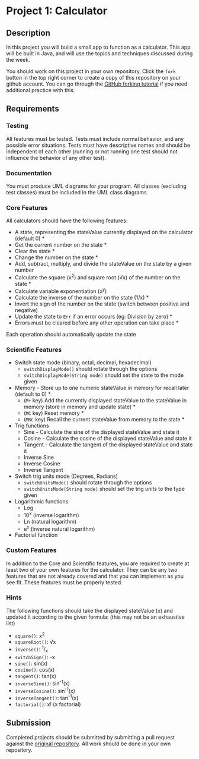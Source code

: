 # Project 1: Calculator


## Description

In this project you will build a small app to function as a calculator. This app  will be built in Java, and will use the topics and techniques discussed during the week.

You should work on this project in your own repository. Click the `fork` button in the top right corner to create a copy of this repository on your github account. You can go through the [GitHub forking tutorial](https://help.github.com/articles/fork-a-repo/) if you need additional practice with this.


## Requirements

### Testing

All features must be tested. Tests must include normal behavior, and any possible error situations. Tests must have descriptive names and should be independent of each other (running or not running one test should not influence the behavior of any other test).

### Documentation

You must produce UML diagrams for your program. All classes (excluding test classes) must be included in the UML class diagrams.

### Core Features

All calculators should have the following features:

- A state, representing the stateValue currently displayed on the calculator (default 0) *
- Get the current number on the state *
- Clear the state *
- Change the number on the state *
- Add, subtract, multiply, and divide the stateValue on the state by a given number
- Calculate the square (x<sup>2</sup>) and square root (√x) of the number on the state *
- Calculate variable exponentiation (x<sup>y</sup>)
- Calculate the inverse of the number on the state (1/x) *
- Invert the sign of the number on the state (switch between positive and negative)
- Update the state to `Err` if an error occurs (eg: Division by zero) *
- Errors must be cleared before any other operation can take place *

Each operation should automatically update the state


### Scientific Features

- Switch state mode (binary, octal, decimal, hexadecimal)
  - `switchDisplayMode()` should rotate through the options
  - `switchDisplayMode(String mode)` should set the state to the mode given
- Memory - Store up to one numeric stateValue in memory for recall later (default to 0) *
  - (`M+` key) Add the currently displayed stateValue to the stateValue in memory (store in memory and update state) *
  - (`MC` key) Reset memory *
  - (`MRC` key) Recall the current stateValue from memory to the state *
- Trig functions
  - Sine - Calculate the sine of the displayed stateValue and state it
  - Cosine - Calculate the cosine of the displayed stateValue and state it
  - Tangent - Calculate the tangent of the displayed stateValue and state it
  - Inverse Sine
  - Inverse Cosine
  - Inverse Tangent
- Switch trig units mode (Degrees, Radians)
  - `switchUnitsMode()` should rotate through the options
  - `switchUnitsMode(String mode)` should set the trig units to the type given
- Logarithmic functions
  - Log
  - 10<sup>x</sup> (inverse logarithm)
  - Ln (natural logarithm)
  - e<sup>x</sup> (inverse natural logarithm)
- Factorial function  


### Custom Features

In addition to the Core and Scientific features, you are required to create at least two of your own features for the calculator. They can be any two features that are not already covered and that you can implement as you see fit. These features must be properly tested.

### Hints

The following functions should take the displayed stateValue (x) and updated it according to the given formula: (this may not be an exhaustive list)

- `square()`: x<sup>2</sup>
- `squareRoot()`: √x
- `inverse()`: <sup>1</sup>/<sub>x</sub>
- `switchSign()`: -x
- `sine()`: sin(x)
- `cosine()`: cos(x)
- `tangent()`: tan(x)
- `inverseSine()`: sin<sup>-1</sup>(x)
- `inverseCosine()`: sin<sup>-1</sup>(x)
- `inverseTangent()`: tan<sup>-1</sup>(x)
- `factorial()`: x! (x factorial)

## Submission

Completed projects should be submitted by submitting a pull request against the [original repository](https://github.com/Zipcoder/project-1-calculator). All work should be done in your own repository.
